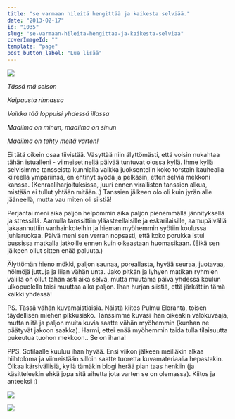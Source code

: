 ```yaml
---
title: "se varmaan hileitä hengittää ja kaikesta selviää."
date: "2013-02-17"
id: "1035"
slug: "se-varmaan-hileita-hengittaa-ja-kaikesta-selviaa"
coverImageId: ""
template: "page"
post_button_label: "Lue lisää"
---
```


[![](/images/hohooo.png)](http://3.bp.blogspot.com/-f3YnHA6T60Q/USEn5v9EqPI/AAAAAAAAFOo/WiZt2hpjwYk/s1600/hohooo.png)

_Tässä mä seison_

_Kaipausta rinnassa_

_Vaikka tää loppuisi yhdessä illassa_

_Maailma on minun, maailma on sinun_

_Maailma on tehty meitä varten!_

  

Ei tätä oikein osaa tiivistää. Väsyttää niin älyttömästi, että voisin nukahtaa tähän istualleni - viimeiset neljä päivää tuntuvat olossa kyllä. Ihme kyllä selvisimme tansseista kunnialla vaikka juoksentelin koko torstain kauhealla kiireellä ympäriinsä, en ehtinyt syödä ja pelkäsin, etten selviä mekkoni kanssa. (Kenraaliharjoituksissa, juuri ennen virallisten tanssien alkua, mistään ei tullut yhtään mitään..) Tanssien jälkeen olo oli kuin jyrän alle jääneellä, mutta vau miten oli siistiä!

  

Perjantai meni aika paljon helpommin aika paljon pienemmällä jännityksellä ja stressillä. Aamulla tanssittiin yläasteellaisille ja eskarilaisille, aamupäivällä jakaannuttiin vanhainkoteihin ja hieman myöhemmin syötiin koulussa juhlaruokaa. Päivä meni sen verran nopsasti, että koko porukka istui bussissa matkalla jatkoille ennen kuin oikeastaan huomasikaan. (Eikä sen jälkeen ollut sitten enää paluuta.)

  

Älyttömän hieno mökki, paljon saunaa, poreallasta, hyvää seuraa, juotavaa, hölmöjä juttuja ja liian vähän unta. Jako pitkän ja lyhyen matikan ryhmien välillä on ollut tähän asti aika selvä, mutta muutama päivä yhdessä koulun ulkopuolella taisi muuttaa aika paljon. Ihan hurjan siistiä, että järkättiin tämä kaikki yhdessä!

  

PS. Tässä vähän kuvamaistiaisia. Näistä kiitos Pulmu Eloranta, toisen täydellisen miehen pikkusisko. Tanssimme kuvasi ihan oikeakin valokuvaaja, mutta niitä ja paljon muita kuvia saatte vähän myöhemmin (kunhan ne päätyvät jakoon saakka). Harmi, ettei enää myöhemmin taida tulla tilaisuutta pukeutua tuohon mekkoon.. Se on ihana!

  

PPS. Sotilaalle kuuluu ihan hyvää. Ensi viikon jälkeen meilläkin alkaa hiihtoloma ja viimeistään silloin saatte tuoretta kuvamateriaalia hepastakin. Olkaa kärsivällisiä, kyllä tämäkin blogi herää pian taas henkiin (ja käsitteleekin ehkä jopa sitä aihetta jota varten se on olemassa). Kiitos ja anteeksi :)

  

[![](/images/IMG_5164.png)](http://4.bp.blogspot.com/-gZgOXEWL0jo/USEoT2LNheI/AAAAAAAAFOw/vwkUY6lrhIE/s1600/IMG_5164.png)

  

[![](/images/ak.png)](http://3.bp.blogspot.com/-N7k9Mm9OLQY/USE106kIEdI/AAAAAAAAFO4/8criNb1xuug/s1600/ak.png)
